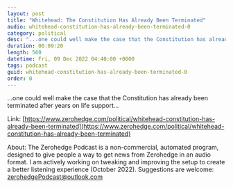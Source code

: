 ```yaml
---
layout: post
title: "Whitehead: The Constitution Has Already Been Terminated"
audio: whitehead-constitution-has-already-been-terminated-0
category: political
desc: "...one could well make the case that the Constitution has already been terminated after years on life support..."
duration: 00:09:20
length: 560
datetime: Fri, 09 Dec 2022 04:40:00 +0000
tags: podcast
guid: whitehead-constitution-has-already-been-terminated-0
order: 0
---
```

...one could well make the case that the Constitution has already been terminated after years on life support...

Link: [https://www.zerohedge.com/political/whitehead-constitution-has-already-been-terminated](https://www.zerohedge.com/political/whitehead-constitution-has-already-been-terminated)

About: The Zerohedge Podcast is a non-commercial, automated program, designed to give people a way to get news from Zerohedge in an audio format.  I am actively working on tweaking and improving the setup to create a better listening experience (October 2022).  Suggestions are welcome: [zerohedgePodcast@outlook.com](mailto:zerohedgePodcast@outlook.com)